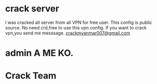 # crack server 
I was cracked all server from all VPN for free user.
This config is public source.
No need crd,free to use this vpn config.
If you want to crack vpn,you send me messsage.
crackmyanmar007@gmail.com
# admin A ME KO.
# Crack Team
